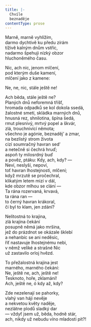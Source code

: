 ```yaml
---
title: |-
  Chvíle
  beznaděje
contentType: prose
---
```


Marně, marně vyhlížím,  
darmo dychtivě ku předu zírám  
tíživě kalným dnům vstříc,  
nadarmo špehuji nízký obzor  
hluchoněmého času.

Nic, ach nic, jenom mlčení,  
pod kterým duše kamení,  
mlčení jako z kamene:

Ne, ne, nic, stále ještě ne!

Ach běda, stále ještě ne?  
Planých dnů neforemná tříšť,  
hromada odpadků se kol dokola ssedá,  
žalostné smetí, skládka marných dnů,  
hnusná rez, shnilotina, špína šedá,  
rmut plesnivý, mrtvý popel a škvár,  
zlá, trouchnivící němota;  
všechno je agónie, beznaděj’ a zmar,  
na bezlistý strom života  
cizí soumračný havran sed’  
a netečně si čechrá hruď;  
aspoň ty milosrdný buď  
a pověz, ptáku: Kdy, ach, kdy? —  
Neví, neslyší, nepoví,  
toť havran lhostejnosti, mlčení;  
když mrzutě se pročechral,  
klikatým letem mizí v dál,  
kde obzor mlhou se clání —  
Ta rána rozervaná, krvavá,  
ta rána ran —  
to černý havran krákoral,  
či byl to klam, jen zdání?

Nelítostná to krajina,  
zlá krajina čekání  
posupně němá jako mršina,  
jež do prázdnot se okázale šklebí  
a nehanbíc se ani neděsíc,  
řiť nastavuje lhostejnému nebi,  
v němž veliké a strašné Nic  
už zastavilo orloj hvězd.

To přežalostná krajina jest  
marného, marného čekání:  
Ne, ještě ne, ach, ještě ne!  
Tesknoto, hoře, zklamání!  
Ach, ještě ne, ó kdy až, kdy?

Zde nezelenají se pahorky,  
vlahý van háji nevěje  
a nekvetou květy naděje,  
nezlátne plodů sladký dar  
— vždyť jsem už, běda, hodně stár,  
ach, nikdy už nebudu víno mladosti pít?!
